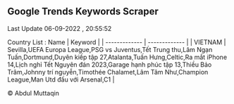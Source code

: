 

## Google Trends Keywords Scraper 
 
Last Update 06-09-2022 , 20:55:52

Country List :
 Name  | Keyword |
| ------------- | ------------- |
| VIETNAM | Sevilla,UEFA Europa League,PSG vs Juventus,Tết Trung thu,Lâm Ngạn Tuấn,Dortmund,Duyên kiếp tập 27,Atalanta,Tuấn Hưng,Celtic,Ra mắt iPhone 14,Lịch nghỉ Tết Nguyên đán 2023,Garage hạnh phúc tập 13,Thiều Bảo Trâm,Johnny trí nguyễn,Timothée Chalamet,Lâm Tâm Như,Champion League,Man Utd đấu với Arsenal,C1 |



© Abdul Muttaqin 
